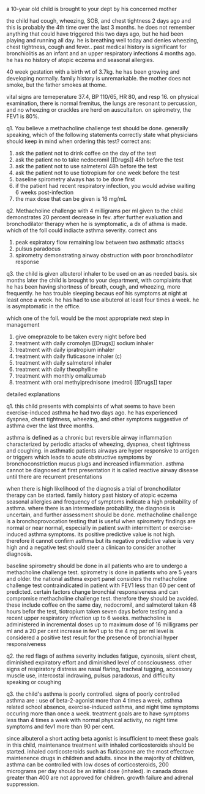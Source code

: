 a 10-year old child is brought to your dept by his concerned mother 

the child had cough, wheezing, SOB, and chest tightness 2 days ago and this is probably the 4th time over the last 3 months. he does not remember anything that could have triggered this two days ago, but he had been playing and running all day. he is breathing well today and denies wheezing, chest tightness, cough and fever.. past medical history is significant for bronchiolitis as an infant and an upper respiratory infections 4 months ago. he has no history of atopic eczema and seasonal allergies. 

40 week gestation with a birth wt of 3.7kg. he has been growing and developing normally. family history is unremarkable. the mother does not smoke, but the father smokes at thome. 

vital signs are temeperature 37.4, BP 110/65, HR 80, and resp 16. on physical examination, there is normal fremitus, the lungs are resonant to percussion, and no wheezing or crackles are herd on auscultaiton. on spirometry, the FEV1 is 80%. 

q1. You believe a methacholine challenge test should be done. generally speaking, which of the following statements correctly state what physicians should keep in mind when ordering this test? correct ans: 
1. ask the patient not to drink coffee on the day of the test 
2. ask the patient no to take nedocromil [[Drugs]] 48h before the test 
3. ask the patient not to use salmeterol 48h before the test 
4. ask the patient not to use tiotropium for one week before the test 
5. baseline spirometry always has to be done first 
6. if the patient had recent respiratory infection, you would advise waiting 6 weeks post-infection 
7. the max dose that can be given is 16 mg/mL

q2. Methacholine challenge with 4 milligrams per ml given to the child demonstrates 20 percent decrease in fev. after further evaluation and bronchodilator therapy when he is symptomatic, a dx of athma is made. which of the foll could indiacte asthma severity. correct ans

1. peak expiratory flow remaining low between two asthmatic attacks 
2. pulsus paradocus 
3. spirometry demonstrating airway obstruction with poor bronchodilator response 

q3. the child is given albuterol inhaler to be used on an as needed basis. six months later the child is brought to your department, with complaints that he has been having shortness of breath, cough, and wheezing, more frequently. he has trouble sleeping becaus eof his symptoms at night at least once a week. he has had to use albuterol at least four times a week. he is asymptomatic in the office. 

which one of the foll. would be the most appropriate next step in management 

1. give omeprazole to be taken every night before bed 
2. treatment with daily cromolyn [[Drugs]] sodium inhaler 
3. treatment with daily ipratropium inhaler 
4. treatment with daily fluticasone inhaler (c)
5. treatment with daily salmeterol inhaler 
6. treatment with daily theophylline 
7. treatment with monthly omalizumab 
8. treatment with oral methylprednisone (medrol) [[Drugs]] taper

detailed explanations 

q1. this child presents with complaints of what seems to have been exercise-induced asthma he had two days ago. he has experienced dyspnea, chest tightness, wheezing, and other symptoms suggestive of asthma over the last three months. 

asthma is defined as a chronic but reversible airway inflammation characterized by periodic attacks of wheezing, dyspnea, chest tightness and coughing. in asthmatic patients airways are hyper responsive to antigen or triggers which leads to acute obstructive symptoms by bronchoconstriction mucus plugs and increased inflammation. asthma cannot be diagnosed at first presentation it is called reactive airway disease until there are recurrent presentations 

when there is high likelihood of the diagnosis a trial of bronchodilator therapy can be started. family history past history of atopic eczema seasonal allergies and frequency of symptoms indicate a high probability of asthma. where there is an intermediate probability, the diagnosis is uncertain, and further assessment should be done. methacholine challenge is a bronchoprovocation testing that is useful when spirometry findings are normal or near normal, especially in patient swith intermittent or exercise-induced asthma symptoms. its positive predictive value is not high. therefore it cannot confirm asthma but its negative predictive value is very high and a negative test should steer a clinican to consider another diagnosis.

baseline spirometry should be done in all patients who are to undergo a methacholine challenge test. spirometry is done in patients who are 5 years and older. the national asthma expert panel considers the methacholine challenge test contraindicated in patient with FEV1 less than 60 per cent of predicted. certain factors change bronchial responsiveness and can compromise methacholine challenge test. therefore they should be avoided. these include coffee on the same day, nedocromil, and salmeterol taken 48 hours befor the test, tiotropium taken seven days before testing and a recent upper respiratory infection up to 6 weeks. methacholine is administered in incremental doses up to maximum dose of 16 milligrams per ml and a 20 per cent increase in fev1 up to the 4 mg per ml level is considered a positive test result for the presence of bronchial hyper responsiveness

q2. the red flags of asthma severity includes fatigue, cyanosis, silent chest, diminished expiratory effort and diminished level of consciousness. other signs of respiratory distress are nasal flaring, tracheal tugging, accessory muscle use, intercostal indrawing, pulsus paradoxus, and difficulty speaking or coughing 

q3. the child's asthma is poorly controlled. signs of poorly controlled asthma are : use of beta-2-agonist more than 4 times a week, asthma related school absence, exercise-induced asthma, and night time symptoms occuring more than once a week. treatment goals are to have symptoms less than 4 times a week with normal physical activity, no night time symptoms and fev1 more than 90 per cent. 

since albuterol a short acting beta agonist is insufficient to meet these goals in this child, maintenance treatment with inhaled corticosteroids should be started. inhaled corticosteroids such as fluticasone are the most effectove maintenence drugs in children and adults. since in the majority of children, asthma can be controlled with low doses of corticosteroids, 200 micrograms per day should be an initial dose (inhaled). in canada doses greater than 400 are not approved for children. growth failure and adrenal suppression. 

